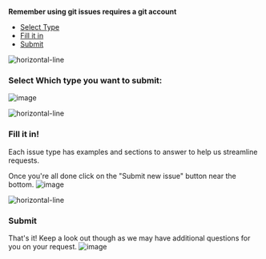 **Remember using git issues requires a git account**
- [Select Type](/contribute/website/#select-which-type-you-want-to-submit)
- [Fill it in](/contribute/website/#fill-it-in)
- [Submit](/contribute/website/#submit)

![horizontal-line](/images/green-line.png)

### Select Which type you want to submit:

![image](/images/git/which_issue.png)

![horizontal-line](/images/green-line.png)

### Fill it in!
Each issue type has examples and sections to answer to help us streamline requests.

Once you're all done click on the "Submit new issue" button near the bottom.
![image](/images/git/update_info.png)

![horizontal-line](/images/green-line.png)

### Submit

That's it! Keep a look out though as we may have additional questions for you on your request.
![image](/images/git/submitted.png)